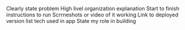 Clearly state problem 
High livel organization explanation 
Start to finish instructions to run 
Scrrneshots or video of it working
Link to deployed version 
list tech used in app
State my role in building 

